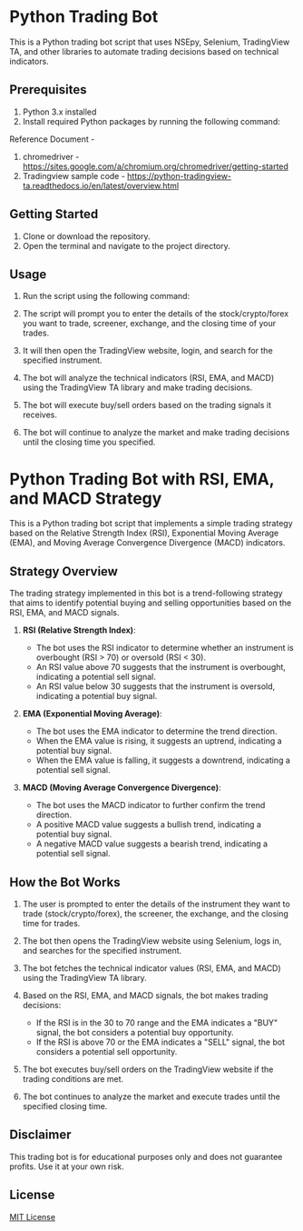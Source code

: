 # Python Trading Bot

This is a Python trading bot script that uses NSEpy, Selenium, TradingView TA, and other libraries to automate trading decisions based on technical indicators.

## Prerequisites

1. Python 3.x installed
2. Install required Python packages by running the following command:

Reference Document - 

1. chromedriver - https://sites.google.com/a/chromium.org/chromedriver/getting-started
2. Tradingview sample code - https://python-tradingview-ta.readthedocs.io/en/latest/overview.html

## Getting Started

1. Clone or download the repository.
2. Open the terminal and navigate to the project directory.

## Usage

1. Run the script using the following command:


2. The script will prompt you to enter the details of the stock/crypto/forex you want to trade, screener, exchange, and the closing time of your trades.

3. It will then open the TradingView website, login, and search for the specified instrument.

4. The bot will analyze the technical indicators (RSI, EMA, and MACD) using the TradingView TA library and make trading decisions.

5. The bot will execute buy/sell orders based on the trading signals it receives.

6. The bot will continue to analyze the market and make trading decisions until the closing time you specified.


# Python Trading Bot with RSI, EMA, and MACD Strategy

This is a Python trading bot script that implements a simple trading strategy based on the Relative Strength Index (RSI), Exponential Moving Average (EMA), and Moving Average Convergence Divergence (MACD) indicators.

## Strategy Overview

The trading strategy implemented in this bot is a trend-following strategy that aims to identify potential buying and selling opportunities based on the RSI, EMA, and MACD signals.

1. **RSI (Relative Strength Index)**:
   - The bot uses the RSI indicator to determine whether an instrument is overbought (RSI > 70) or oversold (RSI < 30).
   - An RSI value above 70 suggests that the instrument is overbought, indicating a potential sell signal.
   - An RSI value below 30 suggests that the instrument is oversold, indicating a potential buy signal.

2. **EMA (Exponential Moving Average)**:
   - The bot uses the EMA indicator to determine the trend direction.
   - When the EMA value is rising, it suggests an uptrend, indicating a potential buy signal.
   - When the EMA value is falling, it suggests a downtrend, indicating a potential sell signal.

3. **MACD (Moving Average Convergence Divergence)**:
   - The bot uses the MACD indicator to further confirm the trend direction.
   - A positive MACD value suggests a bullish trend, indicating a potential buy signal.
   - A negative MACD value suggests a bearish trend, indicating a potential sell signal.

## How the Bot Works

1. The user is prompted to enter the details of the instrument they want to trade (stock/crypto/forex), the screener, the exchange, and the closing time for trades.

2. The bot then opens the TradingView website using Selenium, logs in, and searches for the specified instrument.

3. The bot fetches the technical indicator values (RSI, EMA, and MACD) using the TradingView TA library.

4. Based on the RSI, EMA, and MACD signals, the bot makes trading decisions:
   - If the RSI is in the 30 to 70 range and the EMA indicates a "BUY" signal, the bot considers a potential buy opportunity.
   - If the RSI is above 70 or the EMA indicates a "SELL" signal, the bot considers a potential sell opportunity.

5. The bot executes buy/sell orders on the TradingView website if the trading conditions are met.

6. The bot continues to analyze the market and execute trades until the specified closing time.

## Disclaimer

This trading bot is for educational purposes only and does not guarantee profits. Use it at your own risk.

## License

[MIT License](LICENSE)

